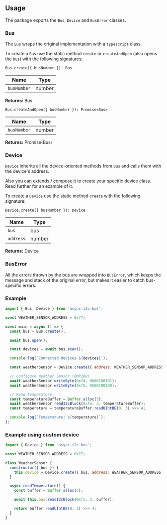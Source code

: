 ## Usage

The package exports the `Bus`, `Device` and `BusError` classes.

### Bus

The `Bus` wraps the original implementation with a `typescript` class.

To create a `Bus` use the static method `create` or `createAndOpen` (also opens the `bus`) with the following signatures:

`Bus.create({ busNumber }): Bus`

| Name        | Type   |
| ----------- | ------ |
| `busNumber` | number |

**Returns:** Bus

`Bus.createAndOpen({ busNumber }): Promise<Bus>`

| Name        | Type   |
| ----------- | ------ |
| `busNumber` | number |

**Returns:** Promise‹Bus›

### Device

`Device` inherits all the device-oriented methods from `Bus` and calls them with the device's address.

Also you can extends / compose it to create your specific device class. Read further for an example of it.

To create a `Device` use the static method `create` with the following signature:

`Device.create({ busNumber }): Device`

| Name      | Type   |
| --------- | ------ |
| `bus`     | bus    |
| `address` | number |

**Returns:** Device

### BusError

All the errors thrown by the bus are wrapped into `BusError`, which keeps the message and stack of the original error, but makes it easier to catch bus-specific errors.

### Example

```javascript
import { Bus, Device } from 'async-i2c-bus';

const WEATHER_SENSOR_ADDRESS = 0x77;

const main = async () => {
  const bus = Bus.create();

  await bus.open();

  const devices = await bus.scan();

  console.log(`Connected devices ${devices}`);

  const weatherSensor = Device.create({ address: WEATHER_SENSOR_ADDRESS, bus });

  // Configure Weather Sensor (BMP280)
  await weatherSensor.writeByte(0xf4, 0b00100101);
  await weatherSensor.writeByte(0xf5, 0b00100100);

  // Read temperature
  const temperatureBuffer = Buffer.alloc(3);
  await weatherSensor.readI2cBlock(0xfa, 3, temperatureBuffer);
  const temperature = temperatureBuffer.readUIntBE(0, 3) >>> 4;

  console.log(`Temperature: ${temperature}`);
};
```

### Example using custom device

```javascript
import { Device } from 'async-i2c-bus';

const WEATHER_SENSOR_ADDRESS = 0x77;

class WeatherSensor {
  constructor({ bus }) {
    this.device = Device.create({ bus, address: WEATHER_SENSOR_ADDRESS });
  }

  async readTemperature() {
    const buffer = Buffer.alloc(3);

    await this.bus.readI2cBlock(0xfa, 3, buffer);

    return buffer.readUIntBE(0, 3) >>> 4;
  }
}
```
